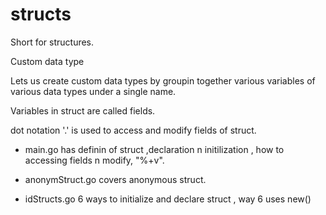 # structs

Short for structures.

Custom data type

Lets us create custom data types by groupin together various variables of various data types under a single name.

Variables in struct are called fields.

dot notation '.' is used to access and modify fields of struct.

- main.go has definin of struct ,declaration n initilization , how to accessing fields n modify, "%+v".

- anonymStruct.go covers anonymous struct. 

- idStructs.go 6 ways to initialize and declare struct , way 6 uses new()


